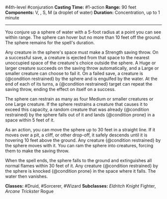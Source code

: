 #4th-level #conjuration
**Casting Time:** #1-action
**Range:** 90 feet
**Components:** V, , S, M (a droplet of water)
**Duration:** Concentration, up to 1 minute

---

You conjure up a sphere of water with a 5-foot radius at a point you can see within range. The sphere can hover but no more than 10 feet off the ground. The sphere remains for the spell's duration.

Any creature in the sphere's space must make a Strength saving throw. On a successful save, a creature is ejected from that space to the nearest unoccupied space of the creature's choice outside the sphere. A Huge or larger creature succeeds on the saving throw automatically, and a Large or smaller creature can choose to fail it. On a failed save, a creature is {@condition restrained} by the sphere and is engulfed by the water. At the end of each of its turns, a {@condition restrained} target can repeat the saving throw, ending the effect on itself on a success.

The sphere can restrain as many as four Medium or smaller creatures or one Large creature. If the sphere restrains a creature that causes it to exceed this capacity, a random creature that was already {@condition restrained} by the sphere falls out of it and lands {@condition prone} in a space within 5 feet of it.

As an action, you can move the sphere up to 30 feet in a straight line. If it moves over a pit, a cliff, or other drop-off, it safely descends until it is hovering 10 feet above the ground. Any creature {@condition restrained} by the sphere moves with it. You can ram the sphere into creatures, forcing them to make the saving throw.

When the spell ends, the sphere falls to the ground and extinguishes all normal flames within 30 feet of it. Any creature {@condition restrained} by the sphere is knocked {@condition prone} in the space where it falls. The water then vanishes.


**Classes:** #Druid, #Sorcerer, #Wizard
**Subclasses:** *Eldritch Knight* Fighter, *Arcane Trickster* Rogue
